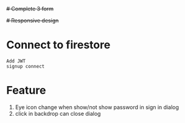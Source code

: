 ~~# Complete 3 form~~

~~# Responsive design~~
# Connect to firestore
    Add JWT 
    signup connect
# Feature
1. Eye icon change when show/not show password in sign in dialog
2. click in backdrop can close dialog 
